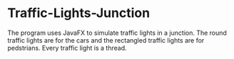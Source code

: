 # Traffic-Lights-Junction

The program uses JavaFX to simulate traffic lights in a junction.
The round traffic lights are for the cars and the rectangled traffic lights are for pedstrians.
Every traffic light is a thread.
